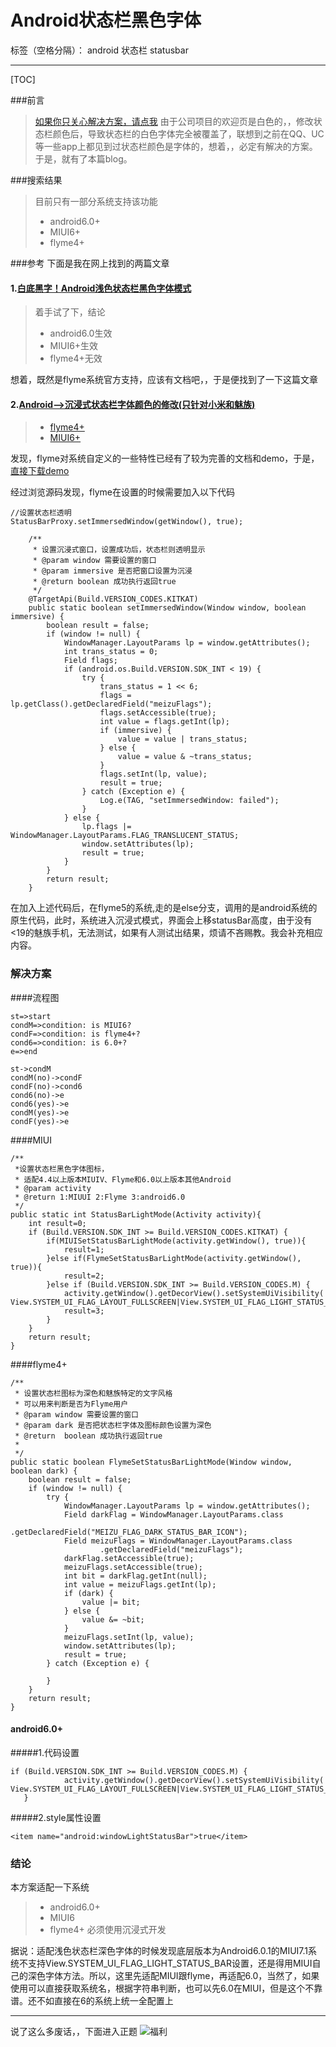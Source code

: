 
# Android状态栏黑色字体

标签（空格分隔）： android 状态栏 statusbar

---
[TOC]

###前言

> [如果你只关心解决方案，请点我](#解决方案)
>由于公司项目的欢迎页是白色的，，修改状态栏颜色后，导致状态栏的白色字体完全被覆盖了，联想到之前在QQ、UC等一些app上都见到过状态栏颜色是字体的，想着，，必定有解决的方案。于是，就有了本篇blog。
    
###搜索结果
> 目前只有一部分系统支持该功能
>  - android6.0+
>  - MIUI6+
>  - flyme4+

###参考
下面是我在网上找到的两篇文章



#### 1.[白底黑字！Android浅色状态栏黑色字体模式](http://www.jianshu.com/p/7f5a9969be53)
 
> 着手试了下，结论
> - android6.0生效
> - MIUI6+生效
> - flyme4+无效

想着，既然是flyme系统官方支持，应该有文档吧，，于是便找到了一下这篇文章
#### 2.[Android-->沉浸式状态栏字体颜色的修改(只针对小米和魅族)](http://blog.csdn.net/angcyo/article/details/49834739)

 

> - [flyme4+](http://open-wiki.flyme.cn/index.php?title=Flyme%E7%B3%BB%E7%BB%9FAPI#.E4.BA.8C.E3.80.81.E6.B2.89.E6.B5.B8.E5.BC.8F.E7.8A.B6.E6.80.81.E6.A0.8F)
> - [MIUI6+](http://dev.xiaomi.com/doc/p=4769/index.html)
 
 发现，flyme对系统自定义的一些特性已经有了较为完善的文档和demo，于是，[直接下载demo](http://open.res.flyme.cn/fileserver/upload/file/201501/96d62f2b1c694fc380debec7f656deb5.zip)

经过浏览源码发现，flyme在设置的时候需要加入以下代码

    //设置状态栏透明
    StatusBarProxy.setImmersedWindow(getWindow(), true);

```
    /**
	 * 设置沉浸式窗口，设置成功后，状态栏则透明显示
	 * @param window 需要设置的窗口
	 * @param immersive 是否把窗口设置为沉浸
	 * @return boolean 成功执行返回true
	 */
	@TargetApi(Build.VERSION_CODES.KITKAT)
	public static boolean setImmersedWindow(Window window, boolean immersive) {
		boolean result = false;
		if (window != null) {
			WindowManager.LayoutParams lp = window.getAttributes();
			int trans_status = 0;
			Field flags;
			if (android.os.Build.VERSION.SDK_INT < 19) {
				try {
					trans_status = 1 << 6;
					flags = lp.getClass().getDeclaredField("meizuFlags");
					flags.setAccessible(true);
					int value = flags.getInt(lp);
					if (immersive) {
						value = value | trans_status;
					} else {
						value = value & ~trans_status;
					}
					flags.setInt(lp, value);
					result = true;
				} catch (Exception e) {
					Log.e(TAG, "setImmersedWindow: failed");
				}
			} else {
				lp.flags |= WindowManager.LayoutParams.FLAG_TRANSLUCENT_STATUS;
				window.setAttributes(lp);
				result = true;
			}
		}
		return result;
	}
```
在加入上述代码后，在flyme5的系统,走的是else分支，调用的是android系统的原生代码，此时，系统进入沉浸式模式，界面会上移statusBar高度，由于没有<19的魅族手机，无法测试，如果有人测试出结果，烦请不吝赐教。我会补充相应内容。

### <span id="解决方案">解决方案</span>
####流程图
```flow
st=>start
condM=>condition: is MIUI6?
condF=>condition: is flyme4+?
cond6=>condition: is 6.0+?
e=>end

st->condM
condM(no)->condF
condF(no)->cond6
cond6(no)->e
cond6(yes)->e
condM(yes)->e
condF(yes)->e
```


####MIUI
```
/**
 *设置状态栏黑色字体图标，
 * 适配4.4以上版本MIUIV、Flyme和6.0以上版本其他Android
 * @param activity
 * @return 1:MIUUI 2:Flyme 3:android6.0
 */
public static int StatusBarLightMode(Activity activity){
    int result=0;
    if (Build.VERSION.SDK_INT >= Build.VERSION_CODES.KITKAT) {
        if(MIUISetStatusBarLightMode(activity.getWindow(), true)){
            result=1;
        }else if(FlymeSetStatusBarLightMode(activity.getWindow(), true)){
            result=2;
        }else if (Build.VERSION.SDK_INT >= Build.VERSION_CODES.M) {
            activity.getWindow().getDecorView().setSystemUiVisibility( View.SYSTEM_UI_FLAG_LAYOUT_FULLSCREEN|View.SYSTEM_UI_FLAG_LIGHT_STATUS_BAR);
            result=3;
        }
    }
    return result;
}
```
####flyme4+
```
/**
 * 设置状态栏图标为深色和魅族特定的文字风格
 * 可以用来判断是否为Flyme用户
 * @param window 需要设置的窗口
 * @param dark 是否把状态栏字体及图标颜色设置为深色
 * @return  boolean 成功执行返回true
 *
 */
public static boolean FlymeSetStatusBarLightMode(Window window, boolean dark) {
    boolean result = false;
    if (window != null) {
        try {
            WindowManager.LayoutParams lp = window.getAttributes();
            Field darkFlag = WindowManager.LayoutParams.class
                    .getDeclaredField("MEIZU_FLAG_DARK_STATUS_BAR_ICON");
            Field meizuFlags = WindowManager.LayoutParams.class
                    .getDeclaredField("meizuFlags");
            darkFlag.setAccessible(true);
            meizuFlags.setAccessible(true);
            int bit = darkFlag.getInt(null);
            int value = meizuFlags.getInt(lp);
            if (dark) {
                value |= bit;
            } else {
                value &= ~bit;
            }
            meizuFlags.setInt(lp, value);
            window.setAttributes(lp);
            result = true;
        } catch (Exception e) {

        }
    }
    return result;
}
```
#### android6.0+
#####1.代码设置
```
if (Build.VERSION.SDK_INT >= Build.VERSION_CODES.M) {
            activity.getWindow().getDecorView().setSystemUiVisibility( View.SYSTEM_UI_FLAG_LAYOUT_FULLSCREEN|View.SYSTEM_UI_FLAG_LIGHT_STATUS_BAR);
   }
```
#####2.style属性设置
```
<item name="android:windowLightStatusBar">true</item>
```

### 结论
本方案适配一下系统
>  - android6.0+
>  - MIUI6
>  - flyme4+ 必须使用沉浸式开发

据说：适配浅色状态栏深色字体的时候发现底层版本为Android6.0.1的MIUI7.1系统不支持View.SYSTEM_UI_FLAG_LIGHT_STATUS_BAR设置，还是得用MIUI自己的深色字体方法。所以，这里先适配MIUI跟flyme，再适配6.0，当然了，如果使用可以直接获取系统名，根据字符串判断，也可以先6.0在MIUI，但是这个不靠谱。还不如直接在6的系统上统一全配置上


----------
说了这么多废话，，下面进入正题
![福利][1]


  [1]: http://hbimg.b0.upaiyun.com/4ef3886fd17a74c9ae5c60ffffed13a62b49c7a33acdf-flB6An_fw658